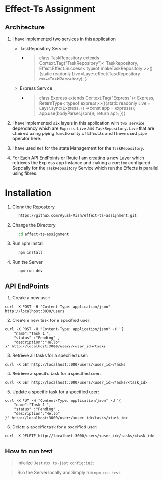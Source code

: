 # Effect-Ts Assignment 

## Architecture 


1. I have implemented two services in this application
   - TaskRepository Service 
     - > class TaskRepository extends Context.Tag("TaskRepository")<
  TaskRepository,
  Effect.Effect.Success< typeof makeTaskRepository >>() {static readonly Live=Layer.effect(TaskRepository, makeTaskRepository);
}

   - Express Service   
     - >class Express extends Context.Tag("Express")<
  Express,
  ReturnType< typeof express>>(){static readonly Live = Layer.sync(Express, () =>const app = express();
    app.use(bodyParser.json());
    return app;
  })}




2. I have implemented `six` layers in this application with `two service` dependancy which are `Express.Live` and `TaskRepository.Live` that are chained using piping functionality of Effect.ts and I have used `pipe` operator here. 
3. I have used `Ref` for the state Management for the `TaskRepository`.
4. For Each API EndPoints or Route I am creating a new Layer which retrieves the Express app Instance and making a `runtime` configured Sepcially for the `TaskRepository` Service which run the Effects in parallel using fibres.
   

# Installation 

1. Clone the Repository

```bash
      https://github.com/Ayush-Vish/effect-ts-assignment.git 

```

2. Change the Directory 
```bash
      cd effect-ts-assignment
```

3. Run npm install 
```bash
      npm install 
```

4. Run the Server 

```bash
      npm run dev 
``` 


## API EndPoints 

1. Create a new user:
```
curl -X POST -H "Content-Type: application/json" http://localhost:3000/users
```

2. Create a new task for a specified user:

```
curl -X POST -H "Content-Type: application/json" -d '{
    "name":"Task 1 ", 
    "status" :"Pending" ,
    "description":"Hello"
}' http://localhost:3000/users/<user_id>/tasks
``` 

3. Retrieve all tasks for a specified user:

```
curl -X GET http://localhost:3000/users/<user_id>/tasks 
``` 
4. Retrieve a specific task for a specified user:

```
curl -X GET http://localhost:3000/users/<user_id>/tasks/<task_id>
```
5. Update a specific task for a specified user:

```
curl -X PUT -H "Content-Type: application/json" -d '{
    "name":"Task 1 ", 
    "status" :"Pending" ,
    "description":"Hello"
}' http://localhost:3000/users/<user_id>/tasks/<task_id>
```
6. Delete a specific task for a specified user:

```
curl -X DELETE http://localhost:3000/users/<user_id>/tasks/<task_id> 
```

## How to run test 
> Initailze `Jest` ``` npx ts-jest config:init ```

> Run the Server locally and  Simply run `npm run test`. 
